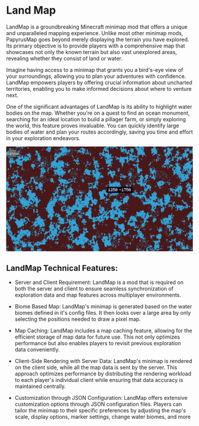 # Land Map
LandMap is a groundbreaking Minecraft minimap mod that offers a unique and unparalleled mapping experience. Unlike most other minimap mods, PapyrusMap goes beyond merely displaying the terrain you have explored. Its primary objective is to provide players with a comprehensive map that showcases not only the known terrain but also vast unexplored areas, revealing whether they consist of land or water.

Imagine having access to a minimap that grants you a bird's-eye view of your surroundings, allowing you to plan your adventures with confidence. LandMap empowers players by offering crucial information about uncharted territories, enabling you to make informed decisions about where to venture next.

One of the significant advantages of LandMap is its ability to highlight water bodies on the map. Whether you're on a quest to find an ocean monument, searching for an ideal location to build a pillager farm, or simply exploring the world, this feature proves invaluable. You can quickly identify large bodies of water and plan your routes accordingly, saving you time and effort in your exploration endeavors.

![Minimap presentation](https://raw.githubusercontent.com/Osariusz/landMap/main/MinimapPresentation.png)

## LandMap Technical Features:

- Server and Client Requirement: LandMap is a mod that is required on both the server and client to ensure seamless synchronization of exploration data and map features across multiplayer environments.

- Biome Based Map: LandMap's minimap is generated based on the water biomes defined in it's config files. It then looks over a large area by only selecting the positions needed to draw a pixel map.

- Map Caching: LandMap includes a map caching feature, allowing for the efficient storage of map data for future use. This not only optimizes performance but also enables players to revisit previous exploration data conveniently.

- Client-Side Rendering with Server Data: LandMap's minimap is rendered on the client side, while all the map data is sent by the server. This approach optimizes performance by distributing the rendering workload to each player's individual client while ensuring that data accuracy is maintained centrally.

- Customization through JSON Configuration: LandMap offers extensive customization options through JSON configuration files. Players can tailor the minimap to their specific preferences by adjusting the map's scale, display options, marker settings, change water biomes, and more
